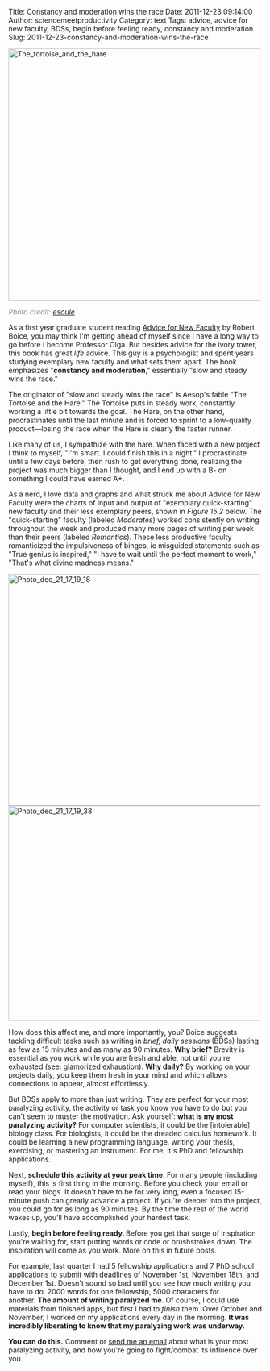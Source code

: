 Title: Constancy and moderation wins the race
Date: 2011-12-23 09:14:00
Author: sciencemeetproductivity
Category: text
Tags: advice, advice for new faculty, BDSs, begin before feeling ready, constancy and moderation
Slug: 2011-12-23-constancy-and-moderation-wins-the-race

<div class='posterous_autopost'><p><div class='p_embed p_image_embed'> <a href="http://getfile6.posterous.com/getfile/files.posterous.com/temp-2011-12-22/HFmhvHlyxeGHCaBnvqpDexicIlvnupvBlevkegqdIDGtdhenctvuwydhehoB/the_tortoise_and_the_hare.jpeg.scaled1000.jpg"><img alt="The_tortoise_and_the_hare" height="500" src="http://getfile8.posterous.com/getfile/files.posterous.com/temp-2011-12-22/HFmhvHlyxeGHCaBnvqpDexicIlvnupvBlevkegqdIDGtdhenctvuwydhehoB/the_tortoise_and_the_hare.jpeg.scaled500.jpg" width="500" /></a> </div> </p>  <p><em><span style="color: #888888;">Photo credit:&nbsp;<a href="http://www.flickr.com/photos/esoule/2439356229/">esoule</a></span></em></p>  <p>  <p class="p3">As a first year graduate student reading&nbsp;<a href="http://www.amazon.com/Advice-Faculty-Members-Robert-Boice/dp/0205281591"><span class="s3">Advice for New Faculty</span></a>&nbsp;by Robert Boice,&nbsp;you may think I'm getting ahead of myself since I have a long way to go before I become Professor Olga. But besides advice for the ivory tower, this book has great&nbsp;<em>life</em>&nbsp;advice. This guy is a psychologist and spent years studying exemplary new faculty and what sets them apart. The book emphasizes "<strong>constancy and moderation</strong>," essentially "slow and steady wins the race."</p>  <p class="p3">The originator of "slow and steady wins the race" is Aesop's fable "The Tortoise and the Hare." The Tortoise puts in steady work, constantly working a little bit towards the goal. The Hare, on the other hand, procrastinates until the last minute and is forced to sprint to a low-quality product&mdash;losing the race when the Hare is clearly the faster runner.</p>  <p class="p3">Like many of us, I sympathize with the hare. When faced with a new project I think to myself, "I'm smart. I could finish this in a night." I procrastinate until a few days before, then rush to get everything done, realizing the project was much bigger than I thought, and I end up with a B- on something I could have earned A+.</p>  <p class="p3">As a nerd, I love data and graphs and what struck me about <span class="s2">Advice for New Faculty</span> were the charts of input and output of "exemplary quick-starting" new faculty and their less exemplary peers, shown in <em>Figure 15.2</em>&nbsp;below. The "quick-starting" faculty (labeled <em>Moderates</em>) worked consistently on writing throughout the week and produced many more pages of writing per week than their peers (labeled <em>Romantics</em>). These less productive faculty romanticized the impulsiveness of binges, ie misguided statements such as "True genius is inspired,"&nbsp;"I have to wait until the perfect moment to work," "That's what divine madness means."</p>  <div class='p_embed p_image_embed'> <a href="http://getfile4.posterous.com/getfile/files.posterous.com/temp-2011-12-23/jBpddgyDFGmvisEJuGiICxzhBnAwpCDcGhbrFwfbhDgDsJbtCtgrADEobByc/Photo_Dec_21_17_19_18.jpg.scaled1000.jpg"><img alt="Photo_dec_21_17_19_18" height="460" src="http://getfile3.posterous.com/getfile/files.posterous.com/temp-2011-12-23/jBpddgyDFGmvisEJuGiICxzhBnAwpCDcGhbrFwfbhDgDsJbtCtgrADEobByc/Photo_Dec_21_17_19_18.jpg.scaled500.jpg" width="500" /></a> </div> <div class='p_embed p_image_embed'> <a href="http://getfile1.posterous.com/getfile/files.posterous.com/temp-2011-12-23/eskncBeJjczGgongeHyuItpFFmvDzHxdChvroFhaCpfIchkkmAxymrDDCqEv/Photo_Dec_21_17_19_38.jpg.scaled1000.jpg"><img alt="Photo_dec_21_17_19_38" height="427" src="http://getfile7.posterous.com/getfile/files.posterous.com/temp-2011-12-23/eskncBeJjczGgongeHyuItpFFmvDzHxdChvroFhaCpfIchkkmAxymrDDCqEv/Photo_Dec_21_17_19_38.jpg.scaled500.jpg" width="500" /></a> </div>   <p class="p3">How does this affect me, and more importantly, you? Boice suggests tackling difficult tasks such as writing in&nbsp;<em>brief, daily sessions</em> (BDSs) lasting as few as 15 minutes and as many as 90 minutes. <strong>Why brief?</strong>&nbsp;Brevity is essential as you work while you are fresh and able, not until you're exhausted (see:&nbsp;<a href="http://blog.olgabotvinnik.com/glamorized-exhaustion-is-not-productivity"><span class="s3">glamorized exhaustion</span></a>).&nbsp;<strong>Why daily?</strong>&nbsp;By working on your projects daily, you keep them fresh in your mind and which allows connections to appear, almost effortlessly.</p>  <p class="p3">But BDSs apply to more than just writing. They are perfect for your most paralyzing activity, the activity&nbsp;or task you know you have to do but you can't seem to muster the motivation.&nbsp;Ask yourself:&nbsp;<strong>what is my most paralyzing activity?</strong>&nbsp;For computer scientists, it could be the [intolerable] biology class. For biologists, it could be the dreaded calculus homework. It could be learning a new programming language, writing your thesis, exercising, or mastering an instrument. For me, it's PhD and fellowship applications.</p>  <p class="p3">Next, <strong>schedule this activity at your peak time</strong>. For many people (including myself), this is first thing in the morning. Before you check your email or read your blogs. It doesn't have to be for very long, even a focused 15-minute push can greatly advance a project. If you're deeper into the project, you could go for as long as 90 minutes. By the time the rest of the world wakes up, you'll have accomplished your hardest task.</p>  <p class="p3">Lastly, <strong>begin before feeling ready. </strong>Before you get that surge of inspiration you're waiting for, start putting words or code or brushstrokes down. The inspiration will come as you work. More on this in future posts.</p>  <p class="p3">For example, last quarter I had 5 fellowship applications and 7 PhD school applications to submit with deadlines of November 1st, November 18th, and December 1st. Doesn't sound so bad until you see how much writing you have to do. 2000 words for one fellowship, 5000 characters for another.&nbsp;<strong>The amount of writing paralyzed me</strong>.&nbsp;Of course, I could use materials from finished apps, but first I had to <em>finish</em>&nbsp;them. Over October and November, I worked on my applications every day in the morning. <strong>It was incredibly liberating to know that my paralyzing work was underway.</strong></p>  <p class="p3"><strong>You can do this.</strong>&nbsp;Comment or&nbsp;<a href="mailto:olga@olgabotvinnik.com"><span class="s3">send me an email</span></a>&nbsp;about what is your most paralyzing activity, and how you're going to fight/combat its influence over you.</p>  </p></div>

